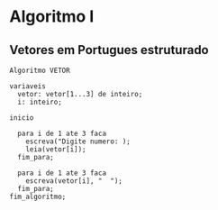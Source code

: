 # Algoritmo I

## Vetores em Portugues estruturado

```portugol
Algoritmo VETOR

variaveis
  vetor: vetor[1...3] de inteiro;
  i: inteiro;
  
inicio

  para i de 1 ate 3 faca
    escreva("Digite numero: );
    leia(vetor[i]);
  fim_para;
  
  para i de 1 ate 3 faca
    escreva(vetor[i], "  ");
  fim_para;
fim_algoritmo;
```

